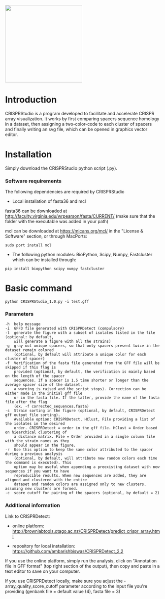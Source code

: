 <img src="https://github.com/moineaulab/CRISPRStudio/blob/master/CRISPRStudio_logo.png" width="250">

# Introduction

CRISPRStudio is a program developed to facilitate and accelerate CRISPR array visualization. It works by first comparing spacers sequence homology in a dataset, then assigning a two-color-code to each cluster of spacers and finally writing an svg file, which can be opened in graphics vector editor.

# Installation

Simply download the CRISPRStudio python script (.py).

### Software requirements

The following dependencies are required by CRISPRStudio

- Local installation of fasta36 and mcl

fasta36 can be downloaded at http://faculty.virginia.edu/wrpearson/fasta/CURRENT/ (make sure that the folder with the executable was added in your path)

mcl can be downloaded at https://micans.org/mcl/ in the "License & Software" section, or through MacPorts:

```
sudo port install mcl
```

- The following python modules: BioPython, Scipy, Numpy, Fastcluster which can be installed through:

```
pip install biopython scipy numpy fastcluster
```

# Basic command

```
python CRISPRStudio_1.0.py -i test.gff
```

### Parameters

```
-h  help message
-i  GFF3 file generated with CRISPRDetect (compulsory)
-l  generate the figure with a subset of isolates listed in the file (optional: by default, 
    will generate a figure with all the strains)
-g  gray out unique spacers, so that only spacers present twice in the dataset remain colored 
    (optional, by default will attribute a unique color for each cluster of spacer)
-f  Verification of the fasta file generated from the GFF file will be skipped if this flag is 
    provided (optional, by default, the verification is mainly based on the length of the spacer 
    sequences. If a spacer is 1.5 time shorter or longer than the average spacer size of the dataset, 
    a warning is raised and the script stops). Correction can be either made in the initial gff file 
    or in the fasta file. If the latter, provide the name of the fasta file after the flag 
    (ex. -f corrected_sequences.fasta)
-s  Strain sorting in the figure (optional, by default, CRISPRDetect gff output file sorting). 
    Available option: CRISPRDetect, HClust, File providing a list of the isolates in the desired 
    order. CRISPRDetect = order in the gff file. HClust = Order based on hiearchical clustering of 
    a distance matrix. File = Order provided in a single column file with the strain names as they 
    should appear in the figure.
-r  Use this option to keep the same color attributed to the spacer during a previous analysis 
    (optional, by default, will attribute new random colors each time the command is executed). This 
    option may be useful when appending a preexisting dataset with new sequences if you want to have 
    reproducible results. When new sequences are added, they are aligned and clustered with the entire 
    dataset and random colors are assigned only to new clusters, assuming new clusters are formed.
-c  score cutoff for pairing of the spacers (optional, by default = 2)
```

### Additional information

Link to CRISPRDetect:

-  online platform: http://brownlabtools.otago.ac.nz/CRISPRDetect/predict_crispr_array.html

-  repository for local installation: https://github.com/ambarishbiswas/CRISPRDetect_2.2

If you use the online platform, simply run the analysis, click on "Annotation file in GFF format" (top right section of the output), then copy and paste in a text editor to save on your computer.

If you use CRISPRDetect locally, make sure you adjust the -array_quality_score_cutoff parameter according to the input file you're providing (genbank file = default value (4), fasta file = 3)

